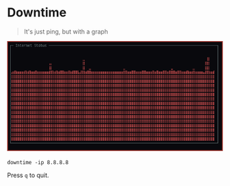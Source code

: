 # Downtime

> It's just ping, but with a graph

![Screenshot](screenshot.png)

`downtime -ip 8.8.8.8`

Press `q` to quit.
